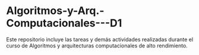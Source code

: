 # Algoritmos-y-Arq.-Computacionales---D1
Este repositorio incluye las tareas y demás actividades realizadas durante el curso de Algoritmos y arquitecturas computacionales de alto rendimiento.
